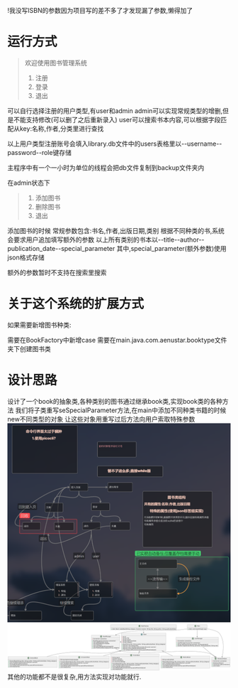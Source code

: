 !我没写ISBN的参数因为项目写的差不多了才发现漏了参数,懒得加了

# 运行方式
>欢迎使用图书管理系统
>1. 注册
>2. 登录
>3. 退出

可以自行选择注册的用户类型,有user和admin
admin可以实现常规类型的增删,但是不能支持修改(可以删了之后重新录入)
user可以搜索书本内容,可以根据字段匹配从key:名称,作者,分类里进行查找

以上用户类型注册账号会填入library.db文件中的users表格里以--username--password--role键存储

主程序中有一个一小时为单位的线程会把db文件复制到backup文件夹内


在admin状态下
>1. 添加图书
>2. 删除图书
>3. 退出

添加图书的时候
常规参数包含:书名,作者,出版日期,类别
根据不同种类的书,系统会要求用户追加填写额外的参数
以上所有类别的书本以--title--author--publication_date--special_parameter
其中,special_parameter(额外参数)使用json格式存储

额外的参数暂时不支持在搜索里搜索

# 关于这个系统的扩展方式
如果需要新增图书种类:

需要在BookFactory中新增case
需要在main.java.com.aenustar.booktype文件夹下创建图书类



# 设计思路
设计了一个book的抽象类,各种类别的图书通过继承book类,实现book类的各种方法
我们将子类重写seSpecialParameter方法,在main中添加不同种类书籍的时候new不同类型的对象
让这些对象用重写过后方法向用户索取特殊参数
![图片](图书管理系统用户操作演示流程.png)
![图片](图书管理系统uml结构图.png)
其他的功能都不是很复杂,用方法实现对功能就行.
